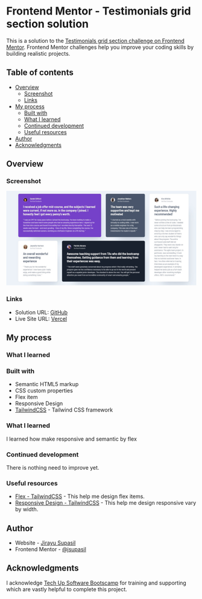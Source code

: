 # Frontend Mentor - Testimonials grid section solution

This is a solution to the [Testimonials grid section challenge on Frontend Mentor](https://www.frontendmentor.io/challenges/testimonials-grid-section-Nnw6J7Un7). Frontend Mentor challenges help you improve your coding skills by building realistic projects. 

## Table of contents

- [Overview](#overview)
  - [Screenshot](#screenshot)
  - [Links](#links)
- [My process](#my-process)
  - [Built with](#built-with)
  - [What I learned](#what-i-learned)
  - [Continued development](#continued-development)
  - [Useful resources](#useful-resources)
- [Author](#author)
- [Acknowledgments](#acknowledgments)

## Overview

### Screenshot

![Screenshot](./screenshot.jpg)

### Links

- Solution URL: [GitHub](https://github.com/jsupasil/frontend-mentor-newbie-four-card-feature-section)
- Live Site URL: [Vercel](https://frontend-mentor-newbie-four-card-feature-section.vercel.app/)

## My process

### What I learned

### Built with

- Semantic HTML5 markup
- CSS custom properties
- Flex item
- Responsive Design
- [TailwindCSS](https://tailwindcss.com/) - Tailwind CSS framework

### What I learned

I learned how make responsive and semantic by flex

### Continued development

There is nothing need to improve yet.

### Useful resources

- [Flex - TailwindCSS](https://tailwindcss.com/docs/flex) - This help me design flex items.
- [Responsive Design - TailwindCSS](https://tailwindcss.com/docs/responsive-design) - This help me design responsive vary by width.

## Author

- Website - [Jirayu Supasil](https://github.com/jsupasil)
- Frontend Mentor - [@jsupasil](https://www.frontendmentor.io/profile/jsupasil)

## Acknowledgments

I acknowledge [Tech Up Software Bootscamp](https://www.techupth.com/) for training and supporting which are vastly helpful to complete this project.
